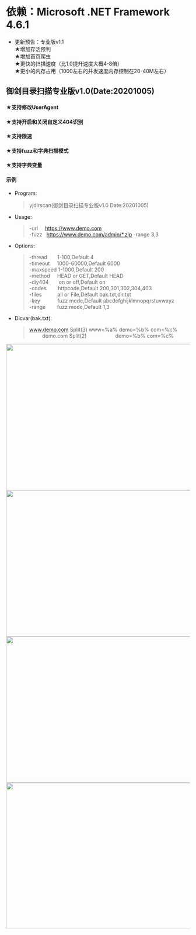 # 依赖：Microsoft .NET Framework 4.6.1<br>
* 更新预告：专业版v1.1<br>
    ★增加存活预判<br>
    ★增加首页爬虫<br>
    ★更快的扫描速度（比1.0提升速度大概4-8倍）<br>
    ★更小的内存占用（1000左右的并发速度内存控制在20-40M左右）<br>

## 御剑目录扫描专业版v1.0(Date:20201005)<br>
#### ★支持修改UserAgent<br>
#### ★支持开启和关闭自定义404识别<br>
#### ★支持限速<br>
#### ★支持fuzz和字典扫描模式<br>
#### ★支持字典变量<br>
#### 示例<br>
* Program:
     > yjdirscan(御剑目录扫描专业版v1.0 Date:20201005)
* Usage:
     > -url&nbsp;&nbsp;&nbsp;&nbsp;&nbsp;https://www.demo.com<br>
     > -fuzz&nbsp;&nbsp;&nbsp;https://www.demo.com/admin/*.zip -range 3,3
* Options:
     > -thread&nbsp;&nbsp;&nbsp;&nbsp;&nbsp;&nbsp;&nbsp;1-100,Default 4<br>
     > -timeout&nbsp;&nbsp;&nbsp;&nbsp;&nbsp;1000-60000,Default 6000<br>
     > -maxspeed&nbsp;1-1000,Default 200<br>
     > -method&nbsp;&nbsp;&nbsp;&nbsp;&nbsp;HEAD or GET,Default HEAD<br>
     > -diy404&nbsp;&nbsp;&nbsp;&nbsp;&nbsp;&nbsp;&nbsp;on or off,Default on<br>
     > -codes&nbsp;&nbsp;&nbsp;&nbsp;&nbsp;&nbsp;&nbsp;&nbsp;httpcode,Default 200,301,302,304,403<br>
     > -files&nbsp;&nbsp;&nbsp;&nbsp;&nbsp;&nbsp;&nbsp;&nbsp;&nbsp;&nbsp;&nbsp;all or File,Default bak.txt,dir.txt<br>
     > -key&nbsp;&nbsp;&nbsp;&nbsp;&nbsp;&nbsp;&nbsp;&nbsp;&nbsp;&nbsp;&nbsp;&nbsp;fuzz mode,Default abcdefghijklmnopqrstuvwxyz<br>
     > -range&nbsp;&nbsp;&nbsp;&nbsp;&nbsp;&nbsp;&nbsp;&nbsp;fuzz mode,Default 1,3
* Dicvar(bak.txt):
     > www.demo.com Split(3)  www=%a% demo=%b% com=%c%<br>
     > &nbsp;&nbsp;&nbsp;&nbsp;&nbsp;&nbsp;&nbsp;&nbsp;&nbsp;demo.com Split(2)&nbsp;&nbsp;&nbsp;&nbsp;&nbsp;&nbsp;&nbsp;&nbsp;&nbsp;&nbsp;&nbsp;&nbsp;&nbsp;&nbsp;&nbsp;&nbsp;&nbsp;&nbsp;&nbsp;&nbsp;demo=%b% com=%c%

<img src="https://github.com/foryujian/yjdirscan/blob/main/img/404.png" width="800px" height="400px"/><br>
<img src="https://github.com/foryujian/yjdirscan/blob/main/img/c1.png" width="800px"  height="400px"/><br>
<img src="https://github.com/foryujian/yjdirscan/blob/main/img/dicscan.png" width="800px"  height="400px"/><br>
<img src="https://github.com/foryujian/yjdirscan/blob/main/img/fuzzscan.png" width="800px"  height="400px"/><br>
